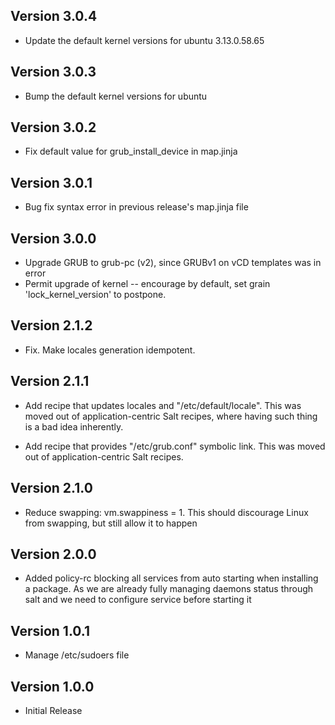 ## Version 3.0.4

* Update the default kernel versions for ubuntu 3.13.0.58.65

## Version 3.0.3

* Bump the default kernel versions for ubuntu

## Version 3.0.2

* Fix default value for grub_install_device in map.jinja

## Version 3.0.1

* Bug fix syntax error in previous release's map.jinja file

## Version 3.0.0

* Upgrade GRUB to grub-pc (v2), since GRUBv1 on vCD templates was in error
* Permit upgrade of kernel -- encourage by default, set grain 'lock_kernel_version' to postpone.

## Version 2.1.2

* Fix. Make locales generation idempotent.

## Version 2.1.1

* Add recipe that updates locales and "/etc/default/locale". This was moved
  out of application-centric Salt recipes, where having such thing is a bad
  idea inherently.

* Add recipe that provides "/etc/grub.conf" symbolic link. This was moved
  out of application-centric Salt recipes.

## Version 2.1.0

* Reduce swapping: vm.swappiness = 1. This should discourage Linux from
  swapping, but still allow it to happen

## Version 2.0.0

* Added policy-rc blocking all services from auto starting when installing a
  package. As we are already fully managing daemons status through salt and we
  need to configure service before starting it

## Version 1.0.1

* Manage /etc/sudoers file

## Version 1.0.0

* Initial Release
